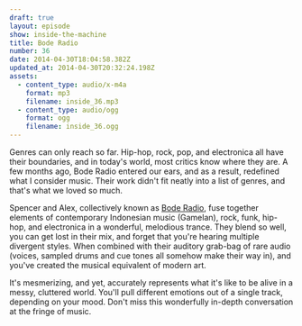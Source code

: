 ```yaml
---
draft: true
layout: episode
show: inside-the-machine
title: Bode Radio
number: 36
date: 2014-04-30T18:04:58.382Z
updated_at: 2014-04-30T20:32:24.198Z
assets:
  - content_type: audio/x-m4a
    format: mp3
    filename: inside_36.mp3
  - content_type: audio/ogg
    format: ogg
    filename: inside_36.ogg
---
```

Genres can only reach so far. Hip-hop, rock, pop, and electronica all have their boundaries, and in today's world, most critics know where they are. A few months ago, Bode Radio entered our ears, and as a result, redefined what I consider music. Their work didn't fit neatly into a list of genres, and that's what we loved so much.

Spencer and Alex, collectively known as [Bode Radio](https://www.facebook.com/BodeRadio), fuse together elements of contemporary Indonesian music (Gamelan), rock, funk, hip-hop, and electronica in a wonderful, melodious trance. They blend so well, you can get lost in their mix, and forget that you're hearing multiple divergent styles. When combined with their auditory grab-bag of rare audio (voices, sampled drums and cue tones all somehow make their way in), and you've created the musical equivalent of modern art.

It's mesmerizing, and yet, accurately represents what it's like to be alive in a messy, cluttered world. You'll pull different emotions out of a single track, depending on your mood. Don't miss this wonderfully in-depth conversation at the fringe of music.